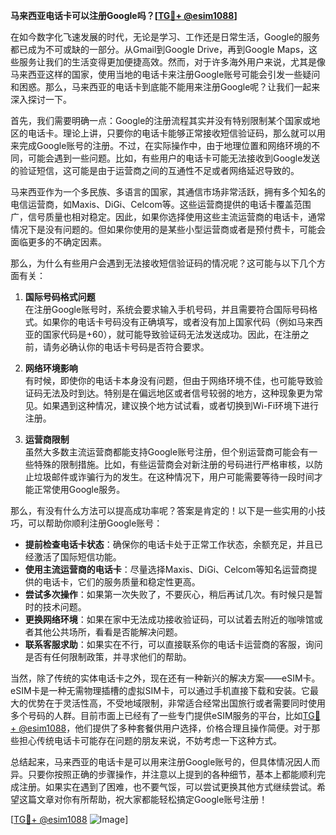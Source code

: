 **马来西亚电话卡可以注册Google吗？[[TG💪+ @esim1088](https://t.me/s/esim1088)]**

在如今数字化飞速发展的时代，无论是学习、工作还是日常生活，Google的服务都已成为不可或缺的一部分。从Gmail到Google Drive，再到Google Maps，这些服务让我们的生活变得更加便捷高效。然而，对于许多海外用户来说，尤其是像马来西亚这样的国家，使用当地的电话卡来注册Google账号可能会引发一些疑问和困惑。那么，马来西亚的电话卡到底能不能用来注册Google呢？让我们一起来深入探讨一下。

首先，我们需要明确一点：Google的注册流程其实并没有特别限制某个国家或地区的电话卡。理论上讲，只要你的电话卡能够正常接收短信验证码，那么就可以用来完成Google账号的注册。不过，在实际操作中，由于地理位置和网络环境的不同，可能会遇到一些问题。比如，有些用户的电话卡可能无法接收到Google发送的验证短信，这可能是由于运营商之间的互通性不足或者网络延迟导致的。

马来西亚作为一个多民族、多语言的国家，其通信市场非常活跃，拥有多个知名的电信运营商，如Maxis、DiGi、Celcom等。这些运营商提供的电话卡覆盖范围广，信号质量也相对稳定。因此，如果你选择使用这些主流运营商的电话卡，通常情况下是没有问题的。但如果你使用的是某些小型运营商或者是预付费卡，可能会面临更多的不确定因素。

那么，为什么有些用户会遇到无法接收短信验证码的情况呢？这可能与以下几个方面有关：

1. **国际号码格式问题**  
   在注册Google账号时，系统会要求输入手机号码，并且需要符合国际号码格式。如果你的电话卡号码没有正确填写，或者没有加上国家代码（例如马来西亚的国家代码是+60），就可能导致验证码无法发送成功。因此，在注册之前，请务必确认你的电话卡号码是否符合要求。

2. **网络环境影响**  
   有时候，即使你的电话卡本身没有问题，但由于网络环境不佳，也可能导致验证码无法及时到达。特别是在偏远地区或者信号较弱的地方，这种现象更为常见。如果遇到这种情况，建议换个地方试试看，或者切换到Wi-Fi环境下进行注册。

3. **运营商限制**  
   虽然大多数主流运营商都能支持Google账号注册，但个别运营商可能会有一些特殊的限制措施。比如，有些运营商会对新注册的号码进行严格审核，以防止垃圾邮件或诈骗行为的发生。在这种情况下，用户可能需要等待一段时间才能正常使用Google服务。

那么，有没有什么方法可以提高成功率呢？答案是肯定的！以下是一些实用的小技巧，可以帮助你顺利注册Google账号：

- **提前检查电话卡状态**：确保你的电话卡处于正常工作状态，余额充足，并且已经激活了国际短信功能。
- **使用主流运营商的电话卡**：尽量选择Maxis、DiGi、Celcom等知名运营商提供的电话卡，它们的服务质量和稳定性更高。
- **尝试多次操作**：如果第一次失败了，不要灰心，稍后再试几次。有时候只是暂时的技术问题。
- **更换网络环境**：如果在家中无法成功接收验证码，可以试着去附近的咖啡馆或者其他公共场所，看看是否能解决问题。
- **联系客服求助**：如果实在不行，可以直接联系你的电话卡运营商的客服，询问是否有任何限制政策，并寻求他们的帮助。

当然，除了传统的实体电话卡之外，现在还有一种新兴的解决方案——eSIM卡。eSIM卡是一种无需物理插槽的虚拟SIM卡，可以通过手机直接下载和安装。它最大的优势在于灵活性高，不受地域限制，非常适合经常出国旅行或者需要同时使用多个号码的人群。目前市面上已经有了一些专门提供eSIM服务的平台，比如[TG💪+ @esim1088](https://t.me/s/esim1088)，他们提供了多种套餐供用户选择，价格合理且操作简便。对于那些担心传统电话卡可能存在问题的朋友来说，不妨考虑一下这种方式。

总结起来，马来西亚的电话卡是可以用来注册Google账号的，但具体情况因人而异。只要你按照正确的步骤操作，并注意以上提到的各种细节，基本上都能顺利完成注册。如果实在遇到了困难，也不要气馁，可以尝试更换其他方式继续尝试。希望这篇文章对你有所帮助，祝大家都能轻松搞定Google账号注册！

[[TG💪+ @esim1088](https://t.me/s/esim1088) ![Image](https://i.postimg.cc/4NQfJmqS/Snipaste-2025-05-13-00-14-12.png)]